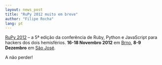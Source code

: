 ```yaml
---
layout: news_post
title: "RuPy 2012 muito em breve"
author: "Filipe Rocha"
lang: pt
---
```


[RuPy 2012][1] – a 5ª edição da conferência de Ruby, Python e JavaScript
para hackers dos dois hemisférios. **16-18 Novembro 2012** em [Brno][2],
**8-9 Dezembro** em [São José][3].

A não perder!



[1]: http://rupy.eu/
[2]: http://rupy.eu/#city-carousel
[3]: http://rupy.com.br/#city-carousel
